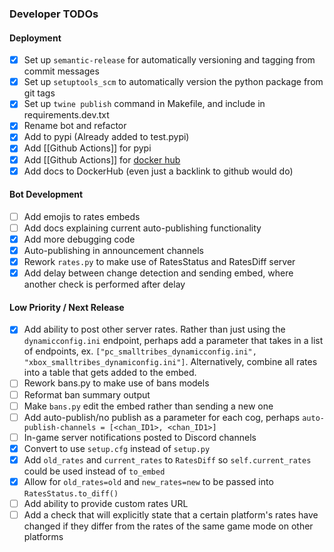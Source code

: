 ### Developer TODOs

#### Deployment
- [x] Set up `semantic-release` for automatically versioning and tagging from commit messages
- [x] Set up `setuptools_scm` to automatically version the python package from git tags
- [x] Set up `twine publish` command in Makefile, and include in requirements.dev.txt 
- [x] Rename bot and refactor
- [x] Add to pypi (Already added to test.pypi)
- [x] Add [[Github Actions]] for pypi
- [x] Add [[Github Actions]] for [docker hub](https://medium.com/rockedscience/docker-ci-cd-pipeline-with-github-actions-6d4cd1731030)
- [x] Add docs to DockerHub (even just a backlink to github would do)

#### Bot Development
- [ ] Add emojis to rates embeds
- [ ] Add docs explaining current auto-publishing functionality
- [x] Add more debugging code
- [x] Auto-publishing in announcement channels
- [x] Rework `rates.py` to make use of RatesStatus and RatesDiff
server
- [x] Add delay between change detection and sending embed, where another check is performed after delay

#### Low Priority / Next Release
- [x] Add ability to post other server rates. Rather than just using the `dynamicconfig.ini` endpoint, perhaps add a parameter that takes in a list of endpoints, ex. `["pc_smalltribes_dynamicconfig.ini", "xbox_smalltribes_dynamiconfig.ini"]`. Alternatively, combine all rates into a table that gets added to the embed.
- [ ] Rework bans.py to make use of bans models
- [ ] Reformat ban summary output
- [ ] Make `bans.py` edit the embed rather than sending a new one
- [ ] Add auto-publish/no publish as a parameter for each cog, perhaps `auto-publish-channels = [<chan_ID1>, <chan_ID1>]`
- [ ] In-game server notifications posted to Discord channels
- [x] Convert to use `setup.cfg` instead of `setup.py`
- [x] Add `old_rates` and `current_rates` to `RatesDiff` so `self.current_rates` could be used instead of `to_embed` 
- [x] Allow for `old_rates=old` and `new_rates=new` to be passed into `RatesStatus.to_diff()`  
- [ ] Add ability to provide custom rates URL
- [ ] Add a check that will explicitly state that a certain platform's rates have changed if they differ from the rates of the same game mode on other platforms
